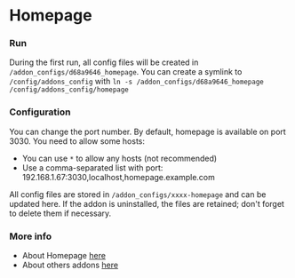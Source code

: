 # Homepage

### Run
During the first run, all config files will be created in `/addon_configs/d68a9646_homepage`.
You can create a symlink to `/config/addons_config` with `ln -s /addon_configs/d68a9646_homepage /config/addons_config/homepage`

### Configuration
You can change the port number. By default, homepage is available on port 3030.
You need to allow some hosts:
  - You can use `*` to allow any hosts (not recommended)
  - Use a comma-separated list with port: 192.168.1.67:3030,localhost,homepage.example.com

All config files are stored in `/addon_configs/xxxx-homepage` and can be updated here. If the addon is uninstalled, the files are retained; don't forget to delete them if necessary.

### More info 
- About Homepage [here](https://gethomepage.dev)
- About others addons [here](https://github.com/Benio-B/hassio-addon)
